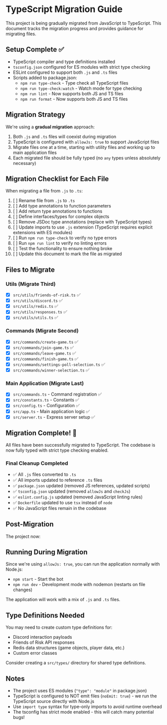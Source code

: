 # TypeScript Migration Guide

This project is being gradually migrated from JavaScript to TypeScript. This document tracks the migration progress and provides guidance for migrating files.

## Setup Complete ✅

- TypeScript compiler and type definitions installed
- `tsconfig.json` configured for ES modules with strict type checking
- ESLint configured to support both `.js` and `.ts` files
- Scripts added to package.json:
  - `npm run type-check` - Type check all TypeScript files
  - `npm run type-check:watch` - Watch mode for type checking
  - `npm run lint` - Now supports both JS and TS files
  - `npm run format` - Now supports both JS and TS files

## Migration Strategy

We're using a **gradual migration** approach:
1. Both `.js` and `.ts` files will coexist during migration
2. TypeScript is configured with `allowJs: true` to support JavaScript files
3. Migrate files one at a time, starting with utility files and working up to main application files
4. Each migrated file should be fully typed (no `any` types unless absolutely necessary)

## Migration Checklist for Each File

When migrating a file from `.js` to `.ts`:

1. [ ] Rename file from `.js` to `.ts`
2. [ ] Add type annotations to function parameters
3. [ ] Add return type annotations to functions
4. [ ] Define interfaces/types for complex objects
5. [ ] Remove JSDoc type annotations (replace with TypeScript types)
6. [ ] Update imports to use `.js` extension (TypeScript requires explicit extensions with ES modules)
7. [ ] Run `npm run type-check` to verify no type errors
8. [ ] Run `npm run lint` to verify no linting errors
9. [ ] Test the functionality to ensure nothing broke
10. [ ] Update this document to mark the file as migrated

## Files to Migrate

### Utils (Migrate Third)
- [x] `src/utils/friends-of-risk.ts` ✅
- [x] `src/utils/discord.ts` ✅
- [x] `src/utils/redis.ts` ✅
- [x] `src/utils/responses.ts` ✅
- [x] `src/utils/utils.ts` ✅

### Commands (Migrate Second)
- [x] `src/commands/create-game.ts` ✅
- [x] `src/commands/join-game.ts` ✅
- [x] `src/commands/leave-game.ts` ✅
- [x] `src/commands/finish-game.ts` ✅
- [x] `src/commands/settings-poll-selection.ts` ✅
- [x] `src/commands/winner-selection.ts` ✅

### Main Application (Migrate Last)
- [x] `src/commands.ts` - Command registration ✅
- [x] `src/constants.ts` - Constants ✅
- [x] `src/config.ts` - Configuration ✅
- [x] `src/app.ts` - Main application logic ✅
- [x] `src/server.ts` - Express server setup ✅

## Migration Complete! 🎉

All files have been successfully migrated to TypeScript. The codebase is now fully typed with strict type checking enabled.

### Final Cleanup Completed

- ✅ All `.js` files converted to `.ts`
- ✅ All imports updated to reference `.ts` files
- ✅ `package.json` updated (removed JS references, updated scripts)
- ✅ `tsconfig.json` updated (removed `allowJs` and `checkJs`)
- ✅ `eslint.config.js` updated (removed JavaScript linting rules)
- ✅ `Dockerfile` updated to use `tsx` instead of `node`
- ✅ No JavaScript files remain in the codebase

## Post-Migration

The project now:

## Running During Migration

Since we're using `allowJs: true`, you can run the application normally with Node.js:
- `npm start` - Start the bot
- `npm run dev` - Development mode with nodemon (restarts on file changes)

The application will work with a mix of `.js` and `.ts` files.

## Type Definitions Needed

You may need to create custom type definitions for:
- Discord interaction payloads
- Friends of Risk API responses
- Redis data structures (game objects, player data, etc.)
- Custom error classes

Consider creating a `src/types/` directory for shared type definitions.

## Notes

- The project uses ES modules (`"type": "module"` in package.json)
- TypeScript is configured to NOT emit files (`noEmit: true`) - we run the TypeScript source directly with Node.js
- Use `import type` syntax for type-only imports to avoid runtime overhead
- The tsconfig has strict mode enabled - this will catch many potential bugs!
